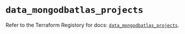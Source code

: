 # `data_mongodbatlas_projects`

Refer to the Terraform Registory for docs: [`data_mongodbatlas_projects`](https://www.terraform.io/docs/providers/mongodbatlas/d/projects).
